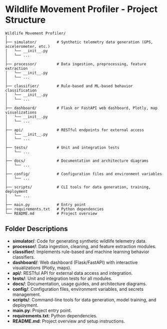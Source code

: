 # Wildlife Movement Profiler - Project Structure

```
Wildlife Movement Profiler/
│
├── simulator/         # Synthetic telemetry data generation (GPS, accelerometer, etc.)
│   └── __init__.py
│   └── ...
│
├── processor/         # Data ingestion, preprocessing, feature extraction
│   └── __init__.py
│   └── ...
│
├── classifier/        # Rule-based and ML-based behavior classification
│   └── __init__.py
│   └── ...
│
├── dashboard/         # Flask or FastAPI web dashboard, Plotly, map visualizations
│   └── __init__.py
│   └── ...
│
├── api/               # RESTful endpoints for external access
│   └── __init__.py
│   └── ...
│
├── tests/             # Unit and integration tests
│   └── ...
│
├── docs/              # Documentation and architecture diagrams
│   └── ...
│
├── config/            # Configuration files and environment variables
│   └── ...
│
├── scripts/           # CLI tools for data generation, training, deployment
│   └── ...
│
├── main.py            # Entry point
├── requirements.txt   # Python dependencies
└── README.md          # Project overview
```

## Folder Descriptions
- **simulator/**: Code for generating synthetic wildlife telemetry data.
- **processor/**: Data ingestion, cleaning, and feature extraction modules.
- **classifier/**: Implements rule-based and machine learning behavior classifiers.
- **dashboard/**: Web dashboard (Flask/FastAPI) with interactive visualizations (Plotly, maps).
- **api/**: RESTful API for external data access and integration.
- **tests/**: Unit and integration tests for all modules.
- **docs/**: Documentation, usage guides, and architecture diagrams.
- **config/**: Configuration files, environment variables, and secrets management.
- **scripts/**: Command-line tools for data generation, model training, and deployment.
- **main.py**: Project entry point.
- **requirements.txt**: Python dependencies.
- **README.md**: Project overview and setup instructions. 